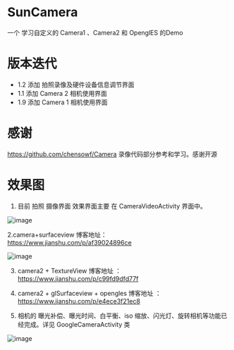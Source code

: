 # SunCamera

一个 学习自定义的 Camera1 、Camera2 和 OpenglES 的Demo

# 版本迭代

 -  1.2 添加 拍照录像及硬件设备信息调节界面
 -  1.1 添加 Camera 2 相机使用界面
 -  1.9 添加 Camera 1 相机使用界面

# 感谢

https://github.com/chensowf/Camera   录像代码部分参考和学习。感谢开源


# 效果图

1. 目前 拍照 摄像界面 效果界面主要 在 CameraVideoActivity 界面中。

![image](https://github.com/yangmingchuan/CameraMaster/blob/5d92dda84ff32038e7abe94a7a15c40eea7f1a66/app/src/main/res/drawable-v24/64F105A2D530CDE27A0F21CBC6C0B877.gif)

2.camera+surfaceview 博客地址：https://www.jianshu.com/p/af39024896ce

![image](https://upload-images.jianshu.io/upload_images/6188347-cd61d9a329522b0a?imageMogr2/auto-orient/)


3. camera2 + TextureView   博客地址 ： https://www.jianshu.com/p/c99fd9dfd77f

4. camera2 + glSurfaceview  + opengles  博客地址 ： https://www.jianshu.com/p/e4ece3f21ec8

5. 相机的 曝光补偿、曝光时间、白平衡、iso 缩放、闪光灯、旋转相机等功能已经完成。详见 GoogleCameraActivity 类

![image](https://img-blog.csdnimg.cn/2019040210145280.png?x-oss-process=image/watermark,type_ZmFuZ3poZW5naGVpdGk,shadow_10,text_aHR0cHM6Ly9ibG9nLmNzZG4ubmV0L3FxXzI3OTQ4NjU5,size_16,color_FFFFFF,t_70)
